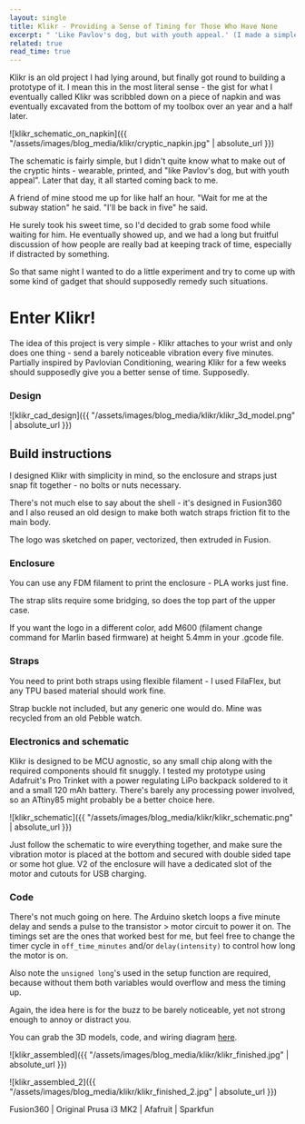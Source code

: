 ```yaml
---
layout: single
title: Klikr - Providing a Sense of Timing for Those Who Have None
excerpt: " 'Like Pavlov's dog, but with youth appeal.' (I made a simple wearable gadget)"
related: true
read_time: true
---
```

Klikr is an old project I had lying around, but finally got round to building a prototype of it.
I mean this in the most literal sense - the gist for what I eventually called Klikr was scribbled down on a piece of napkin and was eventually excavated from the bottom of my toolbox over an year and a half later.

![klikr_schematic_on_napkin]({{ "/assets/images/blog_media/klikr/cryptic_napkin.jpg" | absolute_url }})

The schematic is fairly simple, but I didn't quite know what to make out of the cryptic hints - wearable, printed, and "like Pavlov's dog, but with youth appeal". Later that day, it all started coming back to me.

A friend of mine stood me up for like half an hour. "Wait for me at the subway station" he said. "I'll be back in five" he said.

He surely took his sweet time, so I'd decided to grab some food while waiting for him. He eventually showed up, and we had a long but fruitful discussion of how people are really bad at keeping track of time, especially if distracted by something.

So that same night I wanted to do a little experiment and try to come up with some kind of gadget that should supposedly remedy such situations.

# Enter Klikr!

The idea of this project is very simple - Klikr attaches to your wrist and only does one thing - send a barely noticeable vibration every five minutes. Partially inspired by Pavlovian Conditioning, wearing Klikr for a few weeks should supposedly give you a better sense of time. Supposedly.


### Design

![klikr_cad_design]({{ "/assets/images/blog_media/klikr/klikr_3d_model.png" | absolute_url }})

## Build instructions

I designed Klikr with simplicity in mind, so the enclosure and straps just snap fit together - no bolts or nuts necessary.

There's not much else to say about the shell - it's designed in Fusion360 and I also reused an old design to make both watch straps friction fit to the main body.

The logo was sketched on paper, vectorized, then extruded in Fusion.

### Enclosure

You can use any FDM filament to print the enclosure - PLA works just fine.

The strap slits require some bridging, so does the top part of the upper case.

If you want the logo in a different color, add M600 (filament change command for Marlin based firmware) at height 5.4mm in your .gcode file.

### Straps

You need to print both straps using flexible filament - I used FilaFlex, but any TPU based material should work fine.

Strap buckle not included, but any generic one would do. Mine was recycled from an old Pebble watch.

### Electronics and schematic

Klikr is designed to be MCU agnostic, so any small chip along with the required components should fit snuggly. I tested my prototype using Adafruit's Pro Trinket with a power regulating LiPo backpack soldered to it and a small 120 mAh battery. There's barely any processing power involved, so an ATtiny85 might probably be a better choice here.

![klikr_schematic]({{ "/assets/images/blog_media/klikr/klikr_schematic.png" | absolute_url }})


Just follow the schematic to wire everything together, and make sure the vibration motor is placed at the bottom and secured with double sided tape or some hot glue. V2 of the enclosure will have a dedicated slot of the motor and cutouts for USB charging.

### Code

There's not much going on here. The Arduino sketch loops a five minute delay and sends a pulse to the transistor > motor circuit to power it on. The timings set are the ones that worked best for me, but feel free to change the timer cycle in `off_time_minutes` and/or `delay(intensity)` to control how long the motor is on.

Also note the `unsigned long`'s used in the setup function are required, because without them both variables would overflow and mess the timing up.

Again, the idea here is for the buzz to be barely noticeable, yet not strong enough to annoy or distract you.

You can grab the 3D models, code, and wiring diagram [here](https://github.com/imavrodinov/klikr).

![klikr_assembled]({{ "/assets/images/blog_media/klikr/klikr_finished.jpg" | absolute_url }})

![klikr_assembled_2]({{ "/assets/images/blog_media/klikr/klikr_finished_2.jpg" | absolute_url }})

Fusion360 | Original Prusa i3 MK2 | Afafruit | Sparkfun
